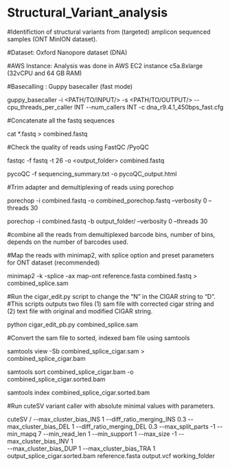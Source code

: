 # Structural_Variant_analysis

#Identifiction of structural variants from (targeted) amplicon sequenced samples (ONT MinION dataset).

#Dataset: Oxford Nanopore dataset (DNA)

#AWS Instance: Analysis was done in AWS EC2 instance c5a.8xlarge (32vCPU and 64 GB RAM)

#Basecalling : Guppy basecaller (fast mode)

guppy_basecaller -i <PATH/TO/INPUT/> -s <PATH/TO/OUTPUT/> --cpu_threads_per_caller INT --num_callers INT -c dna_r9.4.1_450bps_fast.cfg

#Concatenate all the fastq sequences

cat  *.fastq > combined.fastq

#Check the quality of reads using FastQC /PyoQC

fastqc -f fastq -t 26 -o <output_folder> combined.fastq

pycoQC -f sequencing_summary.txt -o pycoQC_output.html

#Trim adapter and demultiplexing of reads using porechop

porechop -i combined.fastq -o combined_porechop.fastq –verbosity 0 –threads 30

porechop -i combined.fastq -b output_folder/ –verbosity 0 –threads 30

#combine all the reads from demultiplexed barcode bins, number of bins, depends on the number of barcodes used.

#Map the reads with minimap2, with splice option and preset parameters for ONT dataset (recommended)

minimap2 -k -splice -ax map-ont reference.fasta combined.fastq > combined_splice.sam

#Run the cigar_edit.py script to change the “N” in the CIGAR string to “D”. 
#This scripts outputs two files (1) sam file with corrected cigar string and (2) text file with original and modified CIGAR string.

python cigar_edit_pb.py combined_splice.sam

#Convert the sam file to sorted, indexed bam file using samtools

samtools view -Sb combined_splice_cigar.sam > combined_splice_cigar.bam

samtools sort combined_splice_cigar.bam -o combined_splice_cigar.sorted.bam

samtools index combined_splice_cigar.sorted.bam

#Run cuteSV variant caller with absolute minimal values with parameters.

cuteSV /
--max_cluster_bias_INS 1 
--diff_ratio_merging_INS 0.3 
--max_cluster_bias_DEL 1 
--diff_ratio_merging_DEL 0.3 
--max_split_parts -1 
--min_mapq 7 
--min_read_len 1 
--min_support 1 
--max_size -1 
--max_cluster_bias_INV 1  
--max_cluster_bias_DUP 1 
--max_cluster_bias_TRA 1 
output_splice_cigar.sorted.bam 
reference.fasta 
output.vcf 
working_folder
